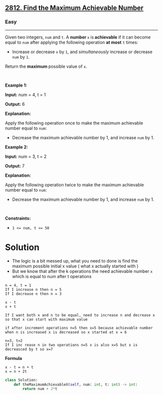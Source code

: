 <h2><a href="https://leetcode.com/problems/find-the-maximum-achievable-number">2812. Find the Maximum Achievable Number</a></h2><h3>Easy</h3><hr><p>Given two integers, <code>num</code> and <code>t</code>. A <strong>number </strong><code>x</code><strong> </strong>is<strong> achievable</strong> if it can become equal to <code>num</code> after applying the following operation <strong>at most</strong> <code>t</code> times:</p>

<ul>
	<li>Increase or decrease <code>x</code> by <code>1</code>, and <em>simultaneously</em> increase or decrease <code>num</code> by <code>1</code>.</li>
</ul>

<p>Return the <strong>maximum </strong>possible value of <code>x</code>.</p>

<p>&nbsp;</p>
<p><strong class="example">Example 1:</strong></p>

<div class="example-block">
<p><strong>Input:</strong> <span class="example-io">num = 4, t = 1</span></p>

<p><strong>Output:</strong> <span class="example-io">6</span></p>

<p><strong>Explanation:</strong></p>

<p>Apply the following operation once to make the maximum achievable number equal to <code>num</code>:</p>

<ul>
	<li>Decrease the maximum achievable number by 1, and increase <code>num</code> by 1.</li>
</ul>
</div>

<p><strong class="example">Example 2:</strong></p>

<div class="example-block">
<p><strong>Input:</strong> <span class="example-io">num = 3, t = 2</span></p>

<p><strong>Output:</strong> <span class="example-io">7</span></p>

<p><strong>Explanation:</strong></p>

<p>Apply the following operation twice to make the maximum achievable number equal to <code>num</code>:</p>

<ul>
	<li>Decrease the maximum achievable number by 1, and increase <code>num</code> by 1.</li>
</ul>
</div>

<p>&nbsp;</p>
<p><strong>Constraints:</strong></p>

<ul>
	<li><code>1 &lt;= num, t&nbsp;&lt;= 50</code></li>
</ul>

# Solution 
* The logic is a bit messed up, what you need to done is find the maximum possible initial x value ( what x actually started with )
* But we know that after the k operations the need achievable number `x` which is equal to num after t operations 

```
n = 4, t = 1
If I increase n then n = 5
If I decrease n then n = 3

x - t
x + t 

If I want both x and n to be equal, need to increase n and decrease x so that x can start with maximum value 

if after increment operations n=5 then x=5 because achievable number when n is increased x is decreased so x started at x = 6

n=3, t=2
If I inc rease n in two operations n=5 x is also x=5 but x is decreasced by t so x=7
```

**Formula**
```
x - t = n + t
x = n + 2t
```

```python
class Solution:
    def theMaximumAchievableX(self, num: int, t: int) -> int:
        return num + 2*t
```
